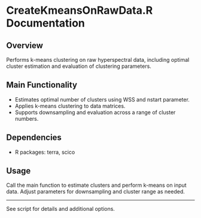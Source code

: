 # CreateKmeansOnRawData.R Documentation

## Overview
Performs k-means clustering on raw hyperspectral data, including optimal cluster estimation and evaluation of clustering parameters.

## Main Functionality
- Estimates optimal number of clusters using WSS and nstart parameter.
- Applies k-means clustering to data matrices.
- Supports downsampling and evaluation across a range of cluster numbers.

## Dependencies
- R packages: terra, scico

## Usage
Call the main function to estimate clusters and perform k-means on input data. Adjust parameters for downsampling and cluster range as needed.

---
See script for details and additional options.